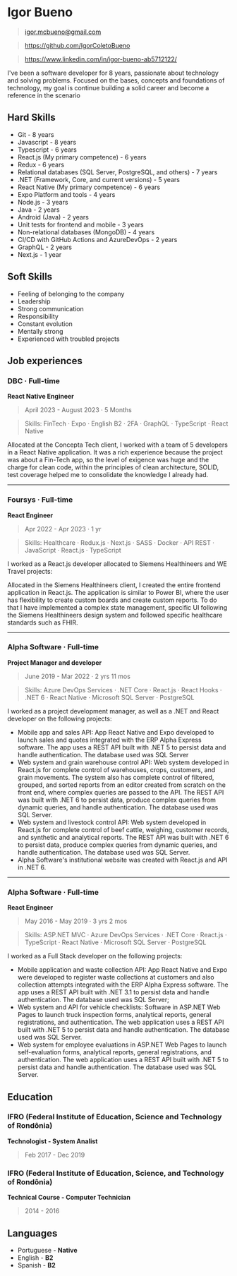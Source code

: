 # Igor Bueno

> igor.mcbueno@gmail.com

> https://github.com/IgorColetoBueno

> https://www.linkedin.com/in/igor-bueno-ab5712122/

I've been a software developer for 8 years, passionate about technology and solving problems. Focused on the bases, concepts and foundations of technology, my goal is continue building a solid career and become a reference in the scenario

## Hard Skills

- Git - 8 years
- Javascript - 8 years
- Typescript - 6 years
- React.js (My primary competence) - 6 years
- Redux - 6 years
- Relational databases (SQL Server, PostgreSQL, and others) - 7 years
- .NET (Framework, Core, and current versions) - 5 years
- React Native (My primary competence) - 6 years
- Expo Platform and tools - 4 years
- Node.js - 3 years
- Java - 2 years
- Android (Java) - 2 years
- Unit tests for frontend and mobile - 3 years
- Non-relational databases (MongoDB) - 4 years
- CI/CD with GitHub Actions and AzureDevOps - 2 years
- GraphQL - 2 years
- Next.js - 1 year

## Soft Skills

- Feeling of belonging to the company
- Leadership
- Strong communication
- Responsibility
- Constant evolution
- Mentally strong
- Experienced with troubled projects

## Job experiences

### DBC · Full-time
**React Native Engineer**
> April 2023 - August 2023 · 5 Months

> Skills: FinTech · Expo · English B2 · 2FA · GraphQL · TypeScript · React Native

Allocated at the Concepta Tech client, I worked with a team of 5 developers in a React Native application. It was a rich experience because the project was about a Fin-Tech app, so the level of exigence was huge and the charge for clean code, within the principles of clean architecture, SOLID, test coverage helped me to consolidate the knowledge I already had. 

---
### Foursys · Full-time
**React Engineer**
> Apr 2022 - Apr 2023 · 1 yr

> Skills: Healthcare · Redux.js · Next.js · SASS · Docker · API REST · JavaScript · React.js · TypeScript

I worked as a React.js developer allocated to Siemens Healthineers and WE Travel projects:

Allocated in the Siemens Healthineers client, I created the entire frontend application in React.js. The application is similar to Power BI, where the user has flexibility to create custom boards and create custom reports. To do that I have implemented a complex state management, specific UI following the Siemens Healthineers design system and followed specific healthcare standards such as FHIR.

---
### Alpha Software · Full-time
**Project Manager and developer**
> June 2019 - Mar 2022 · 2 yrs 11 mos

> Skills: Azure DevOps Services · .NET Core · React.js · React Hooks · .NET 6 · React Native · Microsoft SQL Server · PostgreSQL

I worked as a project development manager, as well as a .NET and React developer on the following projects:

- Mobile app and sales API: App React Native and Expo developed to launch sales and quotes integrated with the ERP Alpha Express software. The app uses a REST API built with .NET 5 to persist data and handle authentication. The database used was SQL Server
- Web system and grain warehouse control API: Web system developed in React.js for complete control of warehouses, crops, customers, and grain movements. The system also has complete control of filtered, grouped, and sorted reports from an editor created from scratch on the front end, where complex queries are passed to the API. The REST API was built with .NET 6 to persist data, produce complex queries from dynamic queries, and handle authentication. The database used was SQL Server.
- Web system and livestock control API: Web system developed in React.js for complete control of beef cattle, weighing, customer records, and synthetic and analytical reports. The REST API was built with .NET 6 to persist data, produce complex queries from dynamic queries, and handle authentication. The database used was SQL Server.
- Alpha Software's institutional website was created with React.js and API in .NET 6.

---
### Alpha Software · Full-time
**React Engineer**
> May 2016 - May 2019 · 3 yrs 2 mos

> Skills: ASP.NET MVC · Azure DevOps Services · .NET Core · React.js · TypeScript · React Native · Microsoft SQL Server · PostgreSQL

I worked as a Full Stack developer on the following projects:
- Mobile application and waste collection API: App React Native and Expo were developed to register waste collections at customers and also collection attempts integrated with the ERP Alpha Express software. The app uses a REST API built with .NET 3.1 to persist data and handle authentication. The database used was SQL Server;
- Web system and API for vehicle checklists: Software in ASP.NET Web Pages to launch truck inspection forms, analytical reports, general registrations, and authentication. The web application uses a REST API built with .NET 5 to persist data and handle authentication. The database used was SQL Server.
- Web system for employee evaluations in ASP.NET Web Pages to launch self-evaluation forms, analytical reports, general registrations, and authentication. The web application uses a REST API built with .NET 5 to persist data and handle authentication. The database used was SQL Server.

## Education

### IFRO (Federal Institute of Education, Science and Technology of Rondônia)
**Technologist - System Analist**
> Feb 2017 - Dec 2019

### IFRO (Federal Institute of Education, Science, and Technology of Rondônia)
**Technical Course - Computer Technician**
> 2014 - 2016

## Languages

- Portuguese - **Native**
- English - **B2**
- Spanish - **B2**

